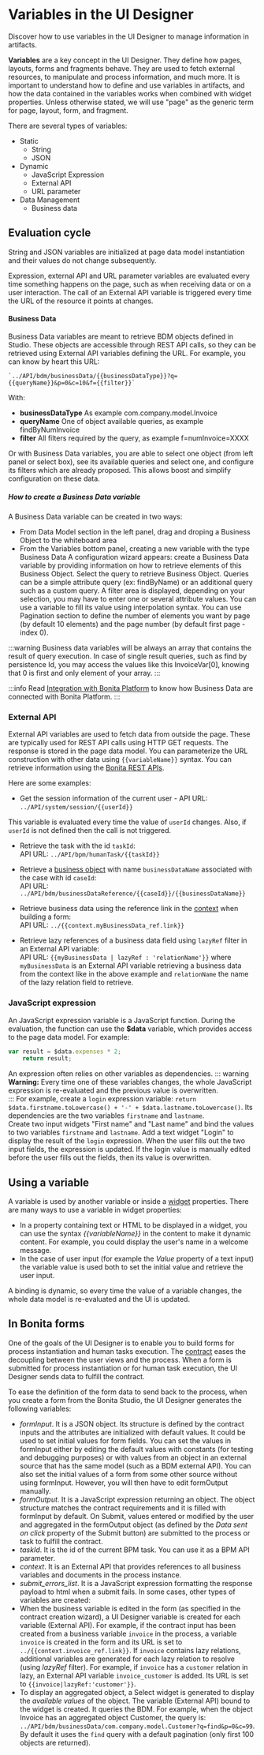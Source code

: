 # Variables in the UI Designer

Discover how to use variables in the UI Designer to manage information in artifacts.

**Variables** are a key concept in the UI Designer. They define how pages, layouts, forms and fragments behave. They are used to fetch external resources, to manipulate and process information, and much more. It is important to understand how to define and use variables in artifacts, and how the data contained in the variables works when combined with widget properties. Unless otherwise stated, we will use "page" as the generic term for page, layout, form, and fragment.

There are several types of variables:
* Static
  * String
  * JSON
* Dynamic
  * JavaScript Expression
  * External API
  * URL parameter
* Data Management
  * Business data

## Evaluation cycle

String and JSON variables are initialized at page data model instantiation and their values do not change subsequently. 

Expression, external API and URL parameter variables are evaluated every time something happens on the page, such as when receiving data or on a user interaction. The call of an External API variable is triggered every time the URL of the resource it points at changes.

#### Business Data

Business Data variables are meant to retrieve BDM objects defined in Studio. These objects are accessible through REST API calls, so they can be retrieved using External API variables defining the URL.
For example, you can know by heart this URL:

    `../API/bdm/businessData/{{businessDataType}}?q={{queryName}}&p=0&c=10&f={{filter}}`
With: 
*   **businessDataType** As example com.company.model.Invoice
*   **queryName** One of object available queries, as example findByNumInvoice
*   **filter** All filters required by the query, as example f=numInvoice=XXXX

Or with Business Data variables, you are able to select one object (from left panel or select box), see its available queries and select one, and configure its filters which are already proposed.
This allows boost and simplify configuration on these data.    

##### How to create a Business Data variable

A Business Data variable can be created in two ways:
- From Data Model section in the left panel, drag and droping a Business Object to the whiteboard area
- From the Variables bottom panel, creating a new variable with the type Business Data
A configuration wizard appears: create a Business Data variable by providing information on how to retrieve elements of this Business Object.
Select the query to retrieve Business Object. Queries can be a simple attribute query (ex: findByName) or an additional query such as a custom query.
A filter area is displayed, depending on your selection, you may have to enter one or several attribute values. You can use a variable to fill its value using interpolation syntax.
You can use Pagination section to define the number of elements you want by page (by default 10 elements) and the page number (by default first page - index 0).

:::warning
Business data variables will be always an array that contains the result of query execution. In case of single result queries, such as find by persistence Id, you may access the values like this InvoiceVar[0], knowing that 0 is first and only element of your array.
:::

:::info
Read [Integration with Bonita Platform](ui-designer-overview.md#integration-with-bonita-platform) to know how Business Data are connected with Bonita Platform.
:::

### External API

External API variables are used to fetch data from outside the page. These are typically used for REST API calls using HTTP GET requests. The response is stored in the page data model. You can parameterize the URL construction with other data using `{{variableName}}` syntax. You can retrieve information using the [Bonita REST APIs](rest-api.md). 

Here are some examples:

* Get the session information of the current user - API URL:  
`../API/system/session/{{userId}}`

This variable is evaluated every time the value of `userId` changes. Also, if `userId` is not defined then the call is not triggered.

* Retrieve the task with the id `taskId`:  
API URL: `../API/bpm/humanTask/{{taskId}}`

* Retrieve a [business object](bdm-api.md) with name `businessDataName` associated with the case with id `caseId`:  
API URL: `../API/bdm/businessDataReference/{{caseId}}/{{businessDataName}}`

* Retrieve business data using the reference link in the [context](contracts-and-contexts.md) when building a form:  
API URL: `../{{context.myBusinessData_ref.link}}`

* Retrieve lazy references of a business data field using `lazyRef` filter in an External API variable:  
API URL: `{{myBusinessData | lazyRef : 'relationName'}}` where `myBusinessData` is an External API variable retrieving a business data from the context like in the above example and `relationName` the name of the lazy relation field to retrieve.

### JavaScript expression

An JavaScript expression variable is a JavaScript function. During the evaluation, the function can use the **$data** variable, which provides access to the page data model. For example:  
```javascript
var result = $data.expenses * 2;
    return result;
```

An expression often relies on other variables as dependencies. 
::: warning
**Warning:** Every time one of these variables changes, the whole JavaScript expression is re-evaluated and the previous value is overwritten.   
:::
For example, create a `login` expression variable: `return $data.firstname.toLowercase() + '-' + $data.lastname.toLowercase()`. Its dependencies are the two variables `firstname` and `lastname`.   
Create two input widgets "First name" and "Last name" and bind the values to two variables `firstname` and `lastname`. Add a text widget "Login" to display the result of the `login` expression. When the user fills out the two input fields, the expression is updated. If the login value is manually edited before the user fills out the fields, then its value is overwritten.

## Using a variable

A variable is used by another variable or inside a [widget](widgets.md) properties. There are many ways to use a variable in widget properties: 
* In a property containing text or HTML to be displayed in a widget, you can use the syntax _{{variableName}}_ in the content to make it dynamic content. For example, you could display the user's name in a welcome message. 
* In the case of user input (for example the _Value_ property of a text input) the variable value is used both to set the initial value and retrieve the user input.

A binding is dynamic, so every time the value of a variable changes, the whole data model is re-evaluated and the UI is updated.

## In Bonita forms

One of the goals of the UI Designer is to enable you to build forms for process instantiation and human tasks execution. The [contract](contracts-and-contexts.md) eases the decoupling between the user views and the process. When a form is submitted for process instantiation or for human task execution, the UI Designer sends data to fulfill the contract.

To ease the definition of the form data to send back to the process, when you create a form from the Bonita Studio, the UI Designer generates the following variables:

* _formInput_. It is a JSON object. Its structure is defined by the contract inputs and the attributes are initialized with default values. It could be used to set initial values for form fields. You can set the values in formInput either by editing the default values with constants (for testing and debugging purposes) or with values from an object in an external source that has the same model (such as a BDM external API). You can also set the initial values of a form from some other source without using formInput. However, you will then have to edit formOutput manually.
* _formOutput_. It is a JavaScript expression returning an object. The object structure matches the contract requirements and it is filled with formInput by default. On Submit, values entered or modified by the user and aggregated in the formOutput object (as defined by the _Data sent on click_ property of the Submit button) are submitted to the process or task to fulfill the contract.
* _taskId_. It is the id of the current BPM task. You can use it as a BPM API parameter.
* _context_. It is an External API that provides references to all business variables and documents in the process instance.
* _submit_errors_list_. It is a JavaScript expression formatting the response payload to html when a submit fails. 
In some cases, other types of variables are created:
* When the business variable is edited in the form (as specified in the contract creation wizard), a UI Designer variable is created for each variable (External API). 
For example, if the contract input has been created from a business variable `invoice` in the process, a variable `invoice` is created in the form and its URL is set to `../{{context.invoice_ref.link}}`. 
If `invoice` contains lazy relations, additional variables are generated for each lazy relation to resolve (using _lazyRef_ filter). 
For example, if `invoice` has a `customer` relation in lazy, an External API variable `invoice_customer` is added. Its URL is set to `{{invoice|lazyRef:'customer'}}`.
* To display an aggregated object, a Select widget is generated to display the _available values_ of the object. 
  The variable (External API) bound to the widget is created. It queries the BDM. For example, when the object Invoice has an aggregated object Customer, the query is: `../API/bdm/businessData/com.company.model.Customer?q=find&p=0&c=99`. By default it uses the `find` query with a default pagination (only first 100 objects are returned).

